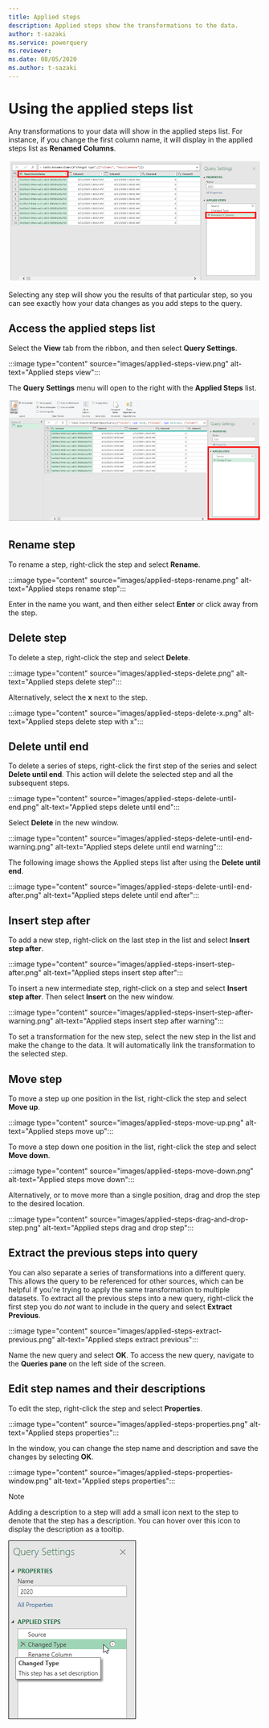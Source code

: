 ```yaml
---
title: Applied steps
description: Applied steps show the transformations to the data.
author: t-sazaki
ms.service: powerquery
ms.reviewer: 
ms.date: 08/05/2020
ms.author: t-sazaki
---
```


# Using the applied steps list

Any transformations to your data will show in the applied steps list. For instance, if you change the first column name, it will display in the applied steps list as **Renamed Columns**.

![Applied steps new column name](images/applied-steps-new-column-name.png)

Selecting any step will show you the results of that particular step, so you can see exactly how your data changes as you add steps to the query.

## Access the applied steps list
Select the **View** tab from the ribbon, and then select **Query Settings**.

:::image type="content" source="images/applied-steps-view.png" alt-text="Applied steps view":::

The **Query Settings** menu will open to the right with the **Applied Steps** list.

![Applied steps query settings](images/applied-steps-query-settings.PNG)

## Rename step
To rename a step, right-click the step and select **Rename**. 

:::image type="content" source="images/applied-steps-rename.png" alt-text="Applied steps rename step":::

Enter in the name you want, and then either select **Enter** or click away from the step.

## Delete step
To delete a step, right-click the step and select **Delete**.

:::image type="content" source="images/applied-steps-delete.png" alt-text="Applied steps delete step":::

Alternatively, select the **x** next to the step.

:::image type="content" source="images/applied-steps-delete-x.png" alt-text="Applied steps delete step with x":::

## Delete until end
To delete a series of steps, right-click the first step of the series and select **Delete until end**. This action will delete the selected step and all the subsequent steps.

:::image type="content" source="images/applied-steps-delete-until-end.png" alt-text="Applied steps delete until end":::

Select **Delete** in the new window.

:::image type="content" source="images/applied-steps-delete-until-end-warning.png" alt-text="Applied steps delete until end warning":::

The following image shows the Applied steps list after using the **Delete until end**.

:::image type="content" source="images/applied-steps-delete-until-end-after.png" alt-text="Applied steps delete until end after":::

## Insert step after
To add a new step, right-click on the last step in the list and select **Insert step after**.

:::image type="content" source="images/applied-steps-insert-step-after.png" alt-text="Applied steps insert step after":::

To insert a new intermediate step, right-click on a step and select **Insert step after**. Then select **Insert** on the new window.

:::image type="content" source="images/applied-steps-insert-step-after-warning.png" alt-text="Applied steps insert step after warning":::

To set a transformation for the new step, select the new step in the list and make the change to the data. It will automatically link the transformation to the selected step.

## Move step
To move a step up one position in the list, right-click the step and select **Move up**.

:::image type="content" source="images/applied-steps-move-up.png" alt-text="Applied steps move up":::

To move a step down one position in the list, right-click the step and select **Move down**.

:::image type="content" source="images/applied-steps-move-down.png" alt-text="Applied steps move down":::

Alternatively, or to move more than a single position, drag and drop the step to the desired location.

:::image type="content" source="images/applied-steps-drag-and-drop-step.png" alt-text="Applied steps drag and drop step":::

## Extract the previous steps into query
You can also separate a series of transformations into a different query. This allows the query to be referenced for other sources, which can be helpful if you're trying to apply the same transformation to multiple datasets. To extract all the previous steps into a new query, right-click the first step you do *not* want to include in the query and select **Extract Previous**.

:::image type="content" source="images/applied-steps-extract-previous.png" alt-text="Applied steps extract previous":::

Name the new query and select **OK**. To access the new query, navigate to the **Queries pane** on the left side of the screen.

## Edit step names and their descriptions
To edit the step, right-click the step and select **Properties**.

:::image type="content" source="images/applied-steps-properties.png" alt-text="Applied steps properties":::

In the window, you can change the step name and description and save the changes by selecting **OK**.

:::image type="content" source="images/applied-steps-properties-window.png" alt-text="Applied steps properties":::

>[!NOTE]
> Adding a description to a step will add a small icon next to the step to denote that the step has a description. You can hover over this icon to display the description as a tooltip.
>
> ![Description set at a step](images/me-step-description.png)
>
